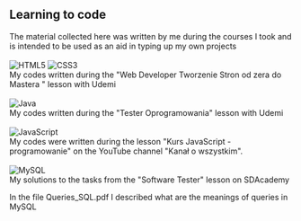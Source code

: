 
## Learning to code
The material collected here was written by me during the courses I took and is intended to be used as an aid in typing up my own projects
<br><br>
![HTML5](https://img.shields.io/badge/-HTML5-3776AB?style=flat&logo=HTML5&logoColor=white) 
![CSS3](https://img.shields.io/badge/-CSS3-3776AB?style=flat&logo=CSS3&logoColor=white)
<br>
My codes written during the "Web Developer Tworzenie Stron od zera do Mastera
" lesson with Udemi
<br><br>
![Java](https://img.shields.io/badge/-Java-3776AB?style=flat&logo=java&logoColor=white)
<br>
My codes written during the "Tester Oprogramowania" lesson with Udemi
<br><br>
![JavaScript](https://img.shields.io/badge/-JavaScript-3776AB?style=flat&logo=JavaScript&logoColor=white)
<br>
My codes were written during the lesson "Kurs JavaScript - programowanie" on the YouTube channel "Kanał o wszystkim".
<br><br>
![MySQL](https://img.shields.io/badge/-MySQL-3776AB?style=flat&logo=MySQL&logoColor=white)
<br>
My solutions to the tasks from the "Software Tester" lesson on SDAcademy

In the file Queries_SQL.pdf I described what are the meanings of queries in MySQL